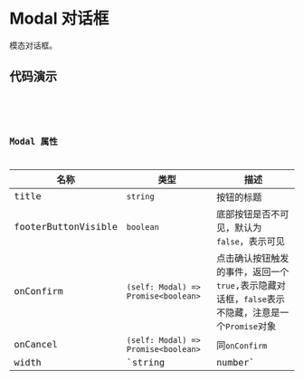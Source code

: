 # Modal 对话框

模态对话框。


## 代码演示

<code src="../../../ushio/modal/BaseModal.tsx" />

<code src="../../../ushio/modal/MoveModal.tsx" />

## Modal 属性

|名称                |类型         | 描述
|----                |----        |------
|title               |`string`    |按钮的标题
|footerButtonVisible | `boolean`   |底部按钮是否不可见，默认为`false`，表示可见
|onConfirm           |`(self: Modal) => Promise<boolean>` | 点击确认按钮触发的事件，返回一个`true`,表示隐藏对话框，`false`表示不隐藏，注意是一个`Promise`对象
|onCancel            |`(self: Modal) => Promise<boolean>` | 同`onConfirm`
|width               |`string | number`  | 对话框的宽度
